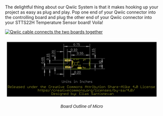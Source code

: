 The delightful thing about our Qwiic System is that it makes hooking up your project as easy as plug and play. Pop one end of your Qwiic connector into the controlling board and plug the other end of your Qwiic connector into your STTS22H Temperature Sensor board! Voila!

<div class="center-block text-center"><a href="../assets/imgs/ENS160- 05.jpg"><img src="../assets/imgs/ENS160- 05.jpg" alt="Qwiic cable connects the two boards together"></a></div>


<style type="text/css">
.tg  {border-collapse:collapse;border-spacing:0;}
.tg td{font-family:Arial, sans-serif;font-size:14px;padding:10px 5px;border-style:solid;border-width:1px;overflow:hidden;word-break:normal;border-color:black;}
.tg th{font-family:Arial, sans-serif;font-size:14px;font-weight:normal;padding:10px 5px;border-style:solid;border-width:1px;overflow:hidden;word-break:normal;border-color:black;}
.tg .tg-v0mg{border-color:#ffffff;text-align:center;vertical-align:middle}
</style>
<table class="tg">
  <tr>
    <th class="tg-v0mg"><a href="..\assets\imgs\21273-SparkFun_Micro_Temperature_Sensor-STTS22H-BoardOutline.png"><img src="..\assets\imgs\21273-SparkFun_Micro_Temperature_Sensor-STTS22H-BoardOutline.png"></a></th>
  </tr>
  <tr>
    <td class="tg-v0mg"><i>Board Outline of Micro</i></td>
  </tr>
</table>